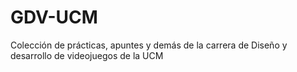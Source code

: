 # GDV-UCM
Colección de prácticas, apuntes y demás de la carrera de Diseño y desarrollo de videojuegos de la UCM
